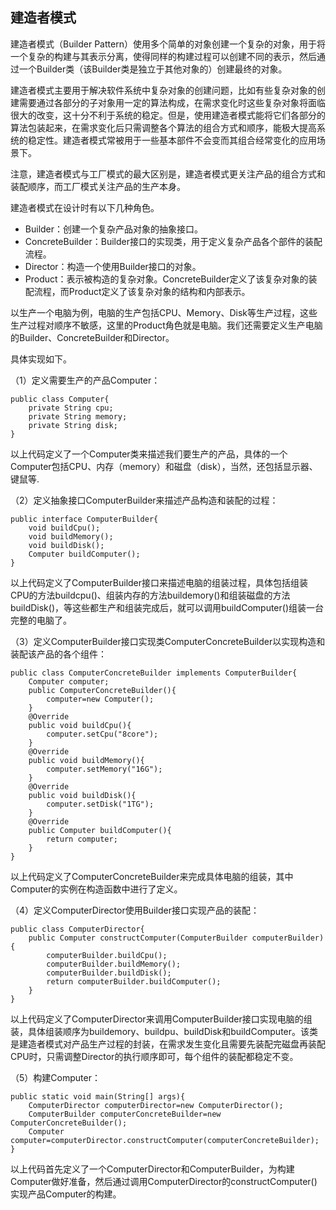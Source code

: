 ## 建造者模式

建造者模式（Builder Pattern）使用多个简单的对象创建一个复杂的对象，用于将一个复杂的构建与其表示分离，使得同样的构建过程可以创建不同的表示，然后通过一个Builder类（该Builder类是独立于其他对象的）创建最终的对象。

建造者模式主要用于解决软件系统中复杂对象的创建问题，比如有些复杂对象的创建需要通过各部分的子对象用一定的算法构成，在需求变化时这些复杂对象将面临很大的改变，这十分不利于系统的稳定。但是，使用建造者模式能将它们各部分的算法包装起来，在需求变化后只需调整各个算法的组合方式和顺序，能极大提高系统的稳定性。建造者模式常被用于一些基本部件不会变而其组合经常变化的应用场景下。

注意，建造者模式与工厂模式的最大区别是，建造者模式更关注产品的组合方式和装配顺序，而工厂模式关注产品的生产本身。

建造者模式在设计时有以下几种角色。

- Builder：创建一个复杂产品对象的抽象接口。
- ConcreteBuilder：Builder接口的实现类，用于定义复杂产品各个部件的装配流程。
- Director：构造一个使用Builder接口的对象。
- Product：表示被构造的复杂对象。ConcreteBuilder定义了该复杂对象的装配流程，而Product定义了该复杂对象的结构和内部表示。

以生产一个电脑为例，电脑的生产包括CPU、Memory、Disk等生产过程，这些生产过程对顺序不敏感，这里的Product角色就是电脑。我们还需要定义生产电脑的Builder、ConcreteBuilder和Director。

具体实现如下。

（1）定义需要生产的产品Computer：

```
public class Computer{
	private String cpu;
	private String memory;
	private String disk;
}
```

以上代码定义了一个Computer类来描述我们要生产的产品，具体的一个Computer包括CPU、内存（memory）和磁盘（disk），当然，还包括显示器、键鼠等.

（2）定义抽象接口ComputerBuilder来描述产品构造和装配的过程：

```
public interface ComputerBuilder{
	void buildCpu();
	void buildMemory();
	void buildDisk();
	Computer buildComputer();
}
```

以上代码定义了ComputerBuilder接口来描述电脑的组装过程，具体包括组装CPU的方法buildcpu()、组装内存的方法buildemory()和组装磁盘的方法buildDisk()，等这些都生产和组装完成后，就可以调用buildComputer()组装一台完整的电脑了。

（3）定义ComputerBuilder接口实现类ComputerConcreteBuilder以实现构造和装配该产品的各个组件：

```
public class ComputerConcreteBuilder implements ComputerBuilder{
	Computer computer;
	public ComputerConcreteBuilder(){
		computer=new Computer();
	}
	@Override
	public void buildCpu(){
		computer.setCpu("8core");
	}
	@Override
	public void buildMemory(){
		computer.setMemory("16G");
	}
	@Override
	public void buildDisk(){
		computer.setDisk("1TG");
	}
	@Override
	public Computer buildComputer(){
		return computer;
	}
}
```

以上代码定义了ComputerConcreteBuilder来完成具体电脑的组装，其中Computer的实例在构造函数中进行了定义。

（4）定义ComputerDirector使用Builder接口实现产品的装配：

```
public class ComputerDirector{
	public Computer constructComputer(ComputerBuilder computerBuilder){
		computerBuilder.buildCpu();
		computerBuilder.buildMemory();
		computerBuilder.buildDisk();
		return computerBuilder.buildComputer();
	}
}
```

以上代码定义了ComputerDirector来调用ComputerBuilder接口实现电脑的组装，具体组装顺序为buildemory、buildpu、buildDisk和buildComputer。该类是建造者模式对产品生产过程的封装，在需求发生变化且需要先装配完磁盘再装配CPU时，只需调整Director的执行顺序即可，每个组件的装配都稳定不变。

（5）构建Computer：

```
public static void main(String[] args){
	ComputerDirector computerDirector=new ComputerDirector();
	ComputerBuilder computerConcreteBuilder=new ComputerConcreteBuilder();
	Computer computer=computerDirector.constructComputer(computerConcreteBuilder);
}
```

以上代码首先定义了一个ComputerDirector和ComputerBuilder，为构建Computer做好准备，然后通过调用ComputerDirector的constructComputer()实现产品Computer的构建。